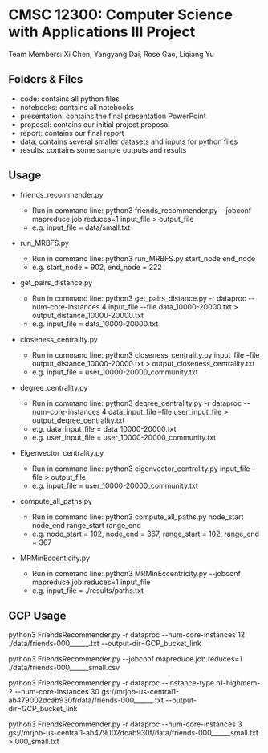 # CMSC 12300: Computer Science with Applications III Project
Team Members: Xi Chen, Yangyang Dai, Rose Gao, Liqiang Yu

## Folders & Files
- code: contains all python files
- notebooks: contains all notebooks
- presentation: contains the final presentation PowerPoint
- proposal: contains our initial project proposal
- report: contains our final report
- data: contains several smaller datasets and inputs for python files
- results: contains some sample outputs and results

## Usage
- friends_recommender.py
	- Run in command line: python3 friends_recommender.py --jobconf mapreduce.job.reduces=1 input_file > output_file
	- e.g. input_file = data/small.txt

- run_MRBFS.py
	- Run in command line: python3 run_MRBFS.py start_node end_node 
	- e.g. start_node = 902, end_node = 222

- get_pairs_distance.py
	- Run in command line: python3 get_pairs_distance.py -r dataproc --num-core-instances 4 input_file --file data_10000-20000.txt > output_distance_10000-20000.txt
	- e.g. input_file = data_10000-20000.txt

- closeness_centrality.py
	- Run in command line: python3 closeness_centrality.py input_file –file output_distance_10000-20000.txt > output_closeness_centrality.txt
	- e.g. input_file = user_10000-20000_community.txt

- degree_centrality.py
	- Run in command line: python3 degree_centrality.py -r dataproc --num-core-instances 4 data_input_file –file user_input_file > output_degree_centrality.txt
	- e.g. data_input_file = data_10000-20000.txt
	- e.g. user_input_file = user_10000-20000_community.txt
	
- Eigenvector_centrality.py
	- Run in command line: python3 eigenvector_centrality.py input_file –file  > output_file
	- e.g. input_file = user_10000-20000_community.txt
	
- compute_all_paths.py
	- Run in command line: python3 compute_all_paths.py node_start node_end range_start range_end
	- e.g. node_start = 102, node_end = 367, range_start = 102, range_end = 367

- MRMinEccenticity.py
	- Run in command line: python3 MRMinEccentricity.py --jobconf mapreduce.job.reduces=1 input_file
	- e.g. input_file = ./results/paths.txt


## GCP Usage
python3 FriendsRecommender.py -r dataproc --num-core-instances 12 ./data/friends-000______.txt --output-dir=GCP_bucket_link

python3 FriendsRecommender.py --jobconf mapreduce.job.reduces=1 ./data/friends-000______small.csv 

python3 FriendsRecommender.py -r dataproc --instance-type n1-highmem-2 --num-core-instances 30 gs://mrjob-us-central1-ab479002dcab930f/data/friends-000______.txt --output-dir=GCP_bucket_link

python3 FriendsRecommender.py -r dataproc --num-core-instances 3 gs://mrjob-us-central1-ab479002dcab930f/data/friends-000______small.txt > 000_small.txt
